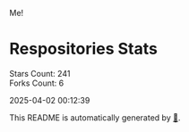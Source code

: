 Me!

# Respositories Stats
Stars Count: 241  
Forks Count: 6

2025-04-02 00:12:39  

This README is automatically generated by [🐰](https://github.com/rnitta/rnitta).
